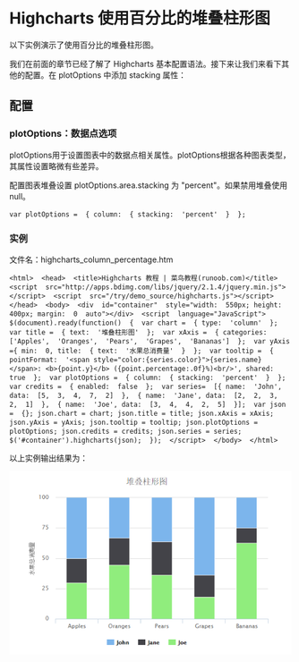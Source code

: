 # Highcharts 使用百分比的堆叠柱形图

以下实例演示了使用百分比的堆叠柱形图。

我们在前面的章节已经了解了 Highcharts 基本配置语法。接下来让我们来看下其他的配置。在 plotOptions 中添加 stacking 属性：

## 配置

### plotOptions：数据点选项

plotOptions用于设置图表中的数据点相关属性。plotOptions根据各种图表类型，其属性设置略微有些差异。

配置图表堆叠设置 plotOptions.area.stacking 为 "percent"。如果禁用堆叠使用 null。

```
var plotOptions =  { column:  { stacking:  'percent'  }  };
```

### 实例

文件名：highcharts_column_percentage.htm

```
<html>  <head>  <title>Highcharts 教程 | 菜鸟教程(runoob.com)</title>  <script  src="http://apps.bdimg.com/libs/jquery/2.1.4/jquery.min.js"></script>  <script  src="/try/demo_source/highcharts.js"></script>  </head>  <body>  <div  id="container"  style="width:  550px; height:  400px; margin:  0  auto"></div>  <script  language="JavaScript"> $(document).ready(function()  {  var chart =  { type:  'column'  };  var title =  { text:  '堆叠柱形图'  };  var xAxis =  { categories:  ['Apples',  'Oranges',  'Pears',  'Grapes',  'Bananas']  };  var yAxis ={ min:  0, title:  { text:  '水果总消费量'  }  };  var tooltip =  { pointFormat:  '<span style="color:{series.color}">{series.name}</span>: <b>{point.y}</b> ({point.percentage:.0f}%)<br/>', shared:  true  };  var plotOptions =  { column:  { stacking:  'percent'  }  };  var credits =  { enabled:  false  };  var series=  [{ name:  'John', data:  [5,  3,  4,  7,  2]  },  { name:  'Jane', data:  [2,  2,  3,  2,  1]  },  { name:  'Joe', data:  [3,  4,  4,  2,  5]  }];  var json =  {}; json.chart = chart; json.title = title; json.xAxis = xAxis; json.yAxis = yAxis; json.tooltip = tooltip; json.plotOptions = plotOptions; json.credits = credits; json.series = series; $('#container').highcharts(json);  });  </script>  </body>  </html>
```



以上实例输出结果为：

![](img/34.png)
